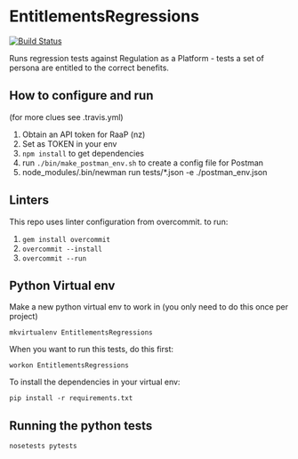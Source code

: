 # EntitlementsRegressions

[![Build Status](https://travis-ci.org/ServiceInnovationLab/EntitlementsRegressions.svg?branch=master)](https://travis-ci.org/ServiceInnovationLab/EntitlementsRegressions)

Runs regression tests against Regulation as a Platform - tests a set of persona are entitled to the correct benefits.

## How to configure and run
(for more clues see .travis.yml)

1. Obtain an API token for RaaP (nz)
1. Set as TOKEN in your env
1. `npm install` to get dependencies
1. run `./bin/make_postman_env.sh` to create a config file for Postman
1. node_modules/.bin/newman run tests/*.json -e ./postman_env.json


## Linters
This repo uses linter configuration from overcommit. to run:
1. `gem install overcommit`
1. `overcommit --install`
1. `overcommit --run`

## Python Virtual env

Make a new python virtual env to work in (you only need to do this once per project)
```
mkvirtualenv EntitlementsRegressions
```

When you want to run this tests, do this first:
```
workon EntitlementsRegressions
```

To install the dependencies in your virtual env:
```
pip install -r requirements.txt
```

## Running the python tests

```
nosetests pytests
```
